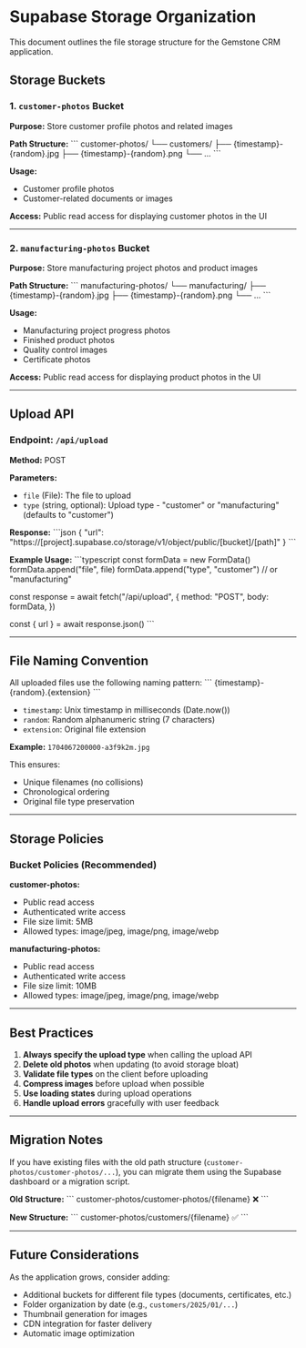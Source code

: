 # Supabase Storage Organization

This document outlines the file storage structure for the Gemstone CRM application.

## Storage Buckets

### 1. `customer-photos` Bucket
**Purpose:** Store customer profile photos and related images

**Path Structure:**
\`\`\`
customer-photos/
└── customers/
    ├── {timestamp}-{random}.jpg
    ├── {timestamp}-{random}.png
    └── ...
\`\`\`

**Usage:**
- Customer profile photos
- Customer-related documents or images

**Access:** Public read access for displaying customer photos in the UI

---

### 2. `manufacturing-photos` Bucket
**Purpose:** Store manufacturing project photos and product images

**Path Structure:**
\`\`\`
manufacturing-photos/
└── manufacturing/
    ├── {timestamp}-{random}.jpg
    ├── {timestamp}-{random}.png
    └── ...
\`\`\`

**Usage:**
- Manufacturing project progress photos
- Finished product photos
- Quality control images
- Certificate photos

**Access:** Public read access for displaying product photos in the UI

---

## Upload API

### Endpoint: `/api/upload`

**Method:** POST

**Parameters:**
- `file` (File): The file to upload
- `type` (string, optional): Upload type - "customer" or "manufacturing" (defaults to "customer")

**Response:**
\`\`\`json
{
  "url": "https://[project].supabase.co/storage/v1/object/public/[bucket]/[path]"
}
\`\`\`

**Example Usage:**
\`\`\`typescript
const formData = new FormData()
formData.append("file", file)
formData.append("type", "customer") // or "manufacturing"

const response = await fetch("/api/upload", {
  method: "POST",
  body: formData,
})

const { url } = await response.json()
\`\`\`

---

## File Naming Convention

All uploaded files use the following naming pattern:
\`\`\`
{timestamp}-{random}.{extension}
\`\`\`

- `timestamp`: Unix timestamp in milliseconds (Date.now())
- `random`: Random alphanumeric string (7 characters)
- `extension`: Original file extension

**Example:** `1704067200000-a3f9k2m.jpg`

This ensures:
- Unique filenames (no collisions)
- Chronological ordering
- Original file type preservation

---

## Storage Policies

### Bucket Policies (Recommended)

**customer-photos:**
- Public read access
- Authenticated write access
- File size limit: 5MB
- Allowed types: image/jpeg, image/png, image/webp

**manufacturing-photos:**
- Public read access
- Authenticated write access
- File size limit: 10MB
- Allowed types: image/jpeg, image/png, image/webp

---

## Best Practices

1. **Always specify the upload type** when calling the upload API
2. **Delete old photos** when updating (to avoid storage bloat)
3. **Validate file types** on the client before uploading
4. **Compress images** before upload when possible
5. **Use loading states** during upload operations
6. **Handle upload errors** gracefully with user feedback

---

## Migration Notes

If you have existing files with the old path structure (`customer-photos/customer-photos/...`), you can migrate them using the Supabase dashboard or a migration script.

**Old Structure:**
\`\`\`
customer-photos/customer-photos/{filename}  ❌
\`\`\`

**New Structure:**
\`\`\`
customer-photos/customers/{filename}  ✅
\`\`\`

---

## Future Considerations

As the application grows, consider adding:
- Additional buckets for different file types (documents, certificates, etc.)
- Folder organization by date (e.g., `customers/2025/01/...`)
- Thumbnail generation for images
- CDN integration for faster delivery
- Automatic image optimization
